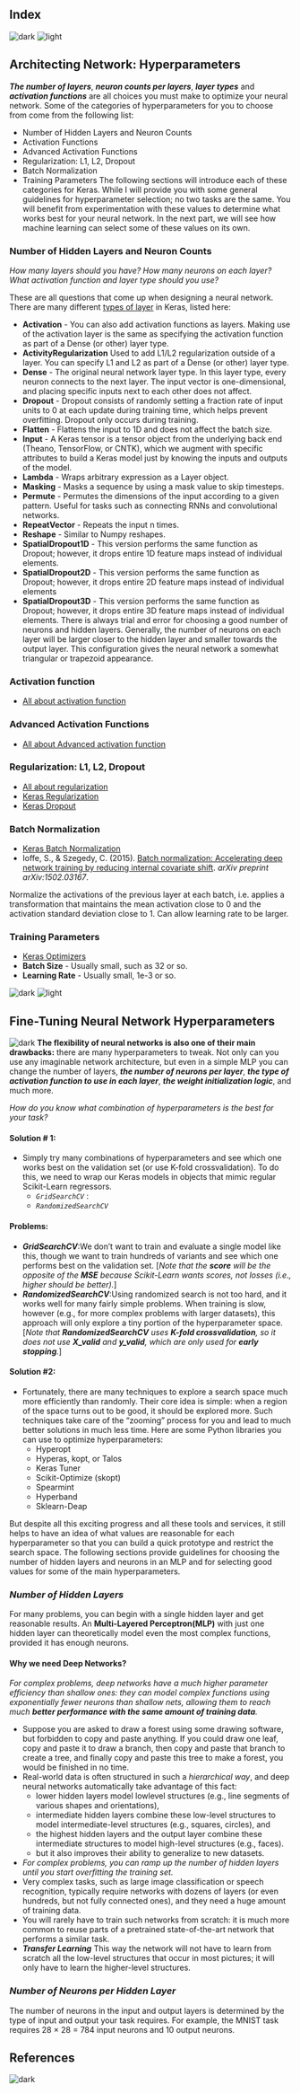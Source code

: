 ## Index
![dark](https://user-images.githubusercontent.com/12748752/141935752-90492d2e-7904-4f9f-a5a1-c4e59ddc3a33.png)
![light](https://user-images.githubusercontent.com/12748752/141935760-406edb8f-cb9b-4e30-9b69-9153b52c28b4.png)

## Architecting Network: Hyperparameters
**_The number of layers_**, **_neuron counts per layers_**, **_layer types_** and **_activation functions_** are all choices you must make to optimize your neural network.  Some of the categories of hyperparameters for you to choose from come from the following list:

* Number of Hidden Layers and Neuron Counts
* Activation Functions
* Advanced Activation Functions
* Regularization: L1, L2, Dropout
* Batch Normalization
* Training Parameters
The following sections will introduce each of these categories for Keras. While I will provide you with some general guidelines for hyperparameter selection; no two tasks are the same.  You will benefit from experimentation with these values to determine what works best for your neural network.  In the next part, we will see how machine learning can select some of these values on its own.

### Number of Hidden Layers and Neuron Counts
 _How many layers should you have? How many neurons on each layer? What activation function and layer type should you use?_ 

These are all questions that come up when designing a neural network.  There are many different [types of layer](https://keras.io/layers/core/) in Keras, listed here:
* **Activation** - You can also add activation functions as layers.  Making use of the activation layer is the same as specifying the activation function as part of a Dense (or other) layer type.
* **ActivityRegularization** Used to add L1/L2 regularization outside of a layer.  You can specify L1 and L2 as part of a Dense (or other) layer type.
* **Dense** - The original neural network layer type.  In this layer type, every neuron connects to the next layer.  The input vector is one-dimensional, and placing specific inputs next to each other does not affect. 
* **Dropout** - Dropout consists of randomly setting a fraction rate of input units to 0 at each update during training time, which helps prevent overfitting.  Dropout only occurs during training.
* **Flatten** - Flattens the input to 1D and does not affect the batch size.
* **Input** - A Keras tensor is a tensor object from the underlying back end (Theano, TensorFlow, or CNTK), which we augment with specific attributes to build a Keras model just by knowing the inputs and outputs of the model.
* **Lambda** - Wraps arbitrary expression as a Layer object.
* **Masking** - Masks a sequence by using a mask value to skip timesteps.
* **Permute** - Permutes the dimensions of the input according to a given pattern. Useful for tasks such as connecting RNNs and convolutional networks.
* **RepeatVector** - Repeats the input n times.
* **Reshape** - Similar to Numpy reshapes.
* **SpatialDropout1D** - This version performs the same function as Dropout; however, it drops entire 1D feature maps instead of individual elements. 
* **SpatialDropout2D** - This version performs the same function as Dropout; however, it drops entire 2D feature maps instead of individual elements
* **SpatialDropout3D** - This version performs the same function as Dropout; however, it drops entire 3D feature maps instead of individual elements. 
There is always trial and error for choosing a good number of neurons and hidden layers.  Generally, the number of neurons on each layer will be larger closer to the hidden layer and smaller towards the output layer.  This configuration gives the neural network a somewhat triangular or trapezoid appearance.

### Activation function
* [All about activation function](https://github.com/iAmKankan/Neural-Network/blob/main/activation_functions/README.md)
### Advanced Activation Functions
* [All about Advanced activation function](https://github.com/iAmKankan/Neural-Network/blob/main/activation_functions/README.md#advanced-activation-functions)

### Regularization: L1, L2, Dropout
* [All about regularization](https://github.com/iAmKankan/Regularization#readme)
* [Keras Regularization](https://keras.io/regularizers/)
* [Keras Dropout](https://keras.io/layers/core/)

### Batch Normalization
* [Keras Batch Normalization](https://keras.io/layers/normalization/)
* Ioffe, S., & Szegedy, C. (2015). [Batch normalization: Accelerating deep network training by reducing internal covariate shift](https://arxiv.org/abs/1502.03167). *arXiv preprint arXiv:1502.03167*.

Normalize the activations of the previous layer at each batch, i.e. applies a transformation that maintains the mean activation close to 0 and the activation standard deviation close to 1.  Can allow learning rate to be larger.
### Training Parameters
* [Keras Optimizers](https://keras.io/optimizers/)
* **Batch Size** - Usually small, such as 32 or so.
* **Learning Rate**  - Usually small, 1e-3 or so.

![dark](https://user-images.githubusercontent.com/12748752/141935752-90492d2e-7904-4f9f-a5a1-c4e59ddc3a33.png)
![light](https://user-images.githubusercontent.com/12748752/141935760-406edb8f-cb9b-4e30-9b69-9153b52c28b4.png)

## Fine-Tuning Neural Network Hyperparameters
![dark](https://user-images.githubusercontent.com/12748752/141935752-90492d2e-7904-4f9f-a5a1-c4e59ddc3a33.png)
**The flexibility of neural networks is also one of their main drawbacks:** there are many hyperparameters to tweak. Not only can you use any imaginable network architecture, but even in a simple MLP you can change the number of layers, **_the number of neurons per layer_**, _**the type of activation function to use in each layer**_, **_the weight initialization logic_**, and much more. 

_How do you know what combination of hyperparameters is the best for your task?_

#### Solution # 1:
* Simply try many combinations of hyperparameters and see which one works best on the validation set (or use K-fold crossvalidation). To do this, we need to wrap our Keras models in objects that mimic regular Scikit-Learn regressors.
  * _`GridSearchCV`_ : 
  * _`RandomizedSearchCV`_
#### Problems:
* **_GridSearchCV_**:We don’t want to train and evaluate a single model like this, though we want to train hundreds of variants and see which one performs best on the validation set. [_Note that the **score** will be the opposite of the **MSE** because Scikit-Learn wants scores, not losses (i.e., higher should be better)._]
* **_RandomizedSearchCV_**:Using randomized search is not too hard, and it works well for many fairly simple problems. When training is slow, however (e.g., for more complex problems with larger datasets), this approach will only explore a tiny portion of the hyperparameter space. [_Note that **RandomizedSearchCV** uses **K-fold crossvalidation**, so it does not use **X_valid** and **y_valid**, which are only used for **early stopping**._]

#### Solution #2:
* Fortunately, there are many techniques to explore a search space much more efficiently than randomly. Their core idea is simple: when a region of the space turns out to be good, it should be explored more. Such techniques take care of the “zooming” process for you and lead to much better solutions in much less time. Here are some Python libraries you can use to optimize hyperparameters:
  * Hyperopt
  * Hyperas, kopt, or Talos
  * Keras Tuner
  * Scikit-Optimize (skopt)
  * Spearmint
  * Hyperband
  * Sklearn-Deap

But despite all this exciting progress and all these tools and services, it still helps to have an idea of what values are reasonable for each hyperparameter so that you can build a quick prototype and restrict the search space. The following sections provide guidelines for choosing the number of hidden layers and neurons in an MLP and for selecting good values for some of the main hyperparameters.

### _Number of Hidden Layers_
For many problems, you can begin with a single hidden layer and get reasonable results. An **Multi-Layered Perceptron(MLP)** with just one hidden layer can theoretically model even the most complex functions, provided it has enough neurons. 
#### Why we need Deep Networks?
_For complex problems, deep networks have a much higher parameter efficiency than shallow ones: they can model complex functions using exponentially fewer neurons than shallow nets, allowing them to reach much **better performance with the same amount of training data**._ 
* Suppose you are asked to draw a forest using some drawing software, but forbidden to copy and paste anything. If you could draw one leaf, copy and paste it to draw a branch, then copy and paste that branch to create a tree, and finally copy and paste this tree to make a forest, you would be finished in no time. 
* Real-world data is often structured in such a _hierarchical way_, and deep neural networks automatically take advantage of this fact: 
  * lower hidden layers model lowlevel structures (e.g., line segments of various shapes and orientations), 
  * intermediate hidden layers combine these low-level structures to model intermediate-level structures (e.g., squares, circles), and 
  * the highest hidden layers and the output layer combine these intermediate structures to model high-level structures (e.g., faces).
  * but it also improves their ability to generalize to new datasets.
* _For complex problems, you can ramp up the number of hidden layers until you start overfitting the training set._ 
* Very complex tasks, such as large image classification or speech recognition, typically require networks with dozens of layers (or even hundreds, but not fully connected ones), and they need a huge amount of training data. 
* You will rarely have to train such networks from scratch: it is much more common to reuse parts of a pretrained state-of-the-art network that performs a similar task.
* **_Transfer Learning_** This way the network will not have to learn from scratch all the low-level structures that occur in most pictures; it will only have to learn the higher-level structures.

### _Number of Neurons per Hidden Layer_
The number of neurons in the input and output layers is determined by the type of input and output your task requires. For example, the MNIST task requires 28 × 28 = 784 input neurons and 10 output neurons.


## References
![dark](https://user-images.githubusercontent.com/12748752/141935752-90492d2e-7904-4f9f-a5a1-c4e59ddc3a33.png)
